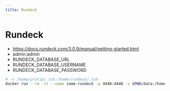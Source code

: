 ```yaml
---
title: Rundeck
---
```


# Rundeck

- https://docs.rundeck.com/3.0.9/manual/getting-started.html
- admin:admin
- RUNDECK_DATABASE_URL
- RUNDECK_DATABASE_USERNAME
- RUNDECK_DATABASE_PASSWORD

```bash
# -v /home/protip/.ssh:/home/rundeck/.ssh
docker run --rm -it --name some-rundeck -p 4440:4440 -v $PWD/data:/home/rundeck/server/data rundeck/rundeck:3.0.9
```
